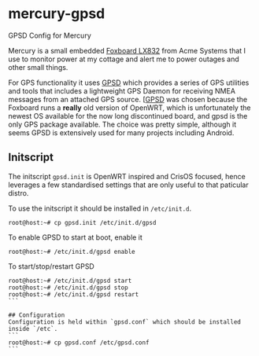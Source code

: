 # mercury-gpsd
GPSD Config for Mercury

Mercury is a small embedded [Foxboard LX832](http://www.acmesystems.it/FOXLX) from Acme Systems that I use to monitor power at my cottage and alert me to power outages and other small things.

For GPS functionality it uses [GPSD](http://www.catb.org/gpsd/) which provides a series of GPS utilities and tools that includes a lightweight GPS Daemon for receiving NMEA messages from an attached GPS source. [[GPSD](http://www.catb.org/gpsd/) was chosen because the Foxboard runs a **really** old version of OpenWRT, which is unfortunately the newest OS available for the now long discontinued board, and gpsd is the only GPS package available. The choice was pretty simple, although it seems GPSD is extensively used for many projects including Android.

## Initscript
The initscript `gpsd.init` is OpenWRT inspired and CrisOS focused, hence leverages a few standardised settings that are only useful to that paticular distro.

To use the initscript it should be installed in `/etc/init.d`.
```
root@host:~# cp gpsd.init /etc/init.d/gpsd
```
    
To enable GPSD to start at boot, enable it
```
root@host:~# /etc/init.d/gpsd enable
```

To start/stop/restart GPSD 
````
root@host:~# /etc/init.d/gpsd start
root@host:~# /etc/init.d/gpsd stop
root@host:~# /etc/init.d/gpsd restart
```

## Configuration
Configuration is held within `gpsd.conf` which should be installed inside `/etc`.
```
root@host:~# cp gpsd.conf /etc/gpsd.conf
```
